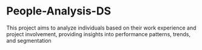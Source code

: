 # People-Analysis-DS
This project aims to analyze individuals based on their work experience and project involvement, providing insights into performance patterns, trends, and segmentation
